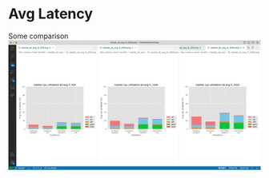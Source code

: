 # Avg Latency
Some comparison
![Avg_Latency_comparison_1Profile](mpstat_all_avg_t_10_c_30_frontCore4_wrk_1_hotel_1profile.jpg)
